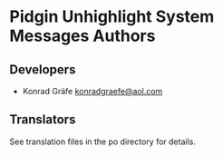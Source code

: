 # Pidgin Unhighlight System Messages Authors

## Developers
- Konrad Gräfe <konradgraefe@aol.com>

## Translators
See translation files in the po directory for details.
